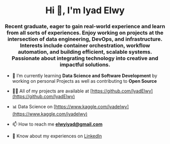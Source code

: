 <h1 align="center">Hi 👋, I'm Iyad Elwy</h1>
<h3 align="center">Recent graduate, eager to gain real-world experience and learn from all sorts of experiences. Enjoy working on projects at the intersection of data engineering, DevOps, and infrastructure. Interests include container orchestration, workflow automation, and building efficient, scalable systems. Passionate about integrating technology into creative and impactful solutions.</h3>

- 🌱 I’m currently learning **Data Science and Software Development** by working on personal Projects as well as contributing to **Open Source**

- 👨‍💻 All of my projects are available at [https://github.com/IyadElwy](https://github.com/IyadElwy)

- 📊 Data Science on [https://www.kaggle.com/iyadelwy](https://www.kaggle.com/iyadelwy)

- 📫 How to reach me **elwyiyad@gmail.com**

- 📄 Know about my experiences on [LinkedIn](https://www.linkedin.com/in/iyad-elwy-8919461b5/)

